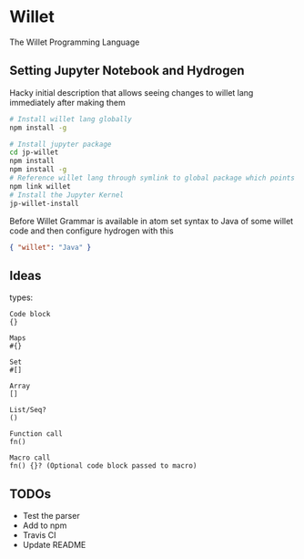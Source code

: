 # Willet
The Willet Programming Language

## Setting Jupyter Notebook and Hydrogen

Hacky initial description that allows seeing changes to willet lang immediately after making them

```Bash
# Install willet lang globally
npm install -g

# Install jupyter package
cd jp-willet
npm install
npm install -g
# Reference willet lang through symlink to global package which points to willet in this project
npm link willet
# Install the Jupyter Kernel
jp-willet-install
```

Before Willet Grammar is available in atom set syntax to Java of some willet code and then configure hydrogen with this

```JSON
{ "willet": "Java" }
```

## Ideas

types:

```
Code block
{}

Maps
#{}

Set
#[]

Array
[]

List/Seq?
()

Function call
fn()

Macro call
fn() {}? (Optional code block passed to macro)

```


## TODOs

* Test the parser
* Add to npm
* Travis CI
* Update README
